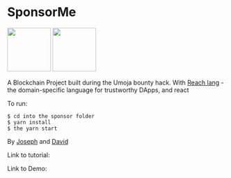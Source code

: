 # SponsorMe
<!-- ![Reach.sh Logo](https://events.reach.sh/hubfs/logo-text-svg-1.svg =100x20) -->
<img src="https://events.reach.sh/hubfs/logo-text-svg-1.svg" width="100" height="100">
<img src="https://img1.wsimg.com/isteam/ip/d073af45-4be6-4de8-826b-96bdc62ff386/ABA%20Header.jpg" width="100" height="100">

A Blockchain Project built during the Umoja bounty hack.
With [Reach lang](https://github.com/reach-sh/reach-lang) - the domain-specific language for trustworthy DApps, and react

To run: 
```
$ cd into the sponsor folder
$ yarn install
$ the yarn start
```

By [Joseph](https://github.com/adujoseph) and [David](https://github.com/onyedikachi-david)

Link to tutorial: 

Link to Demo:
